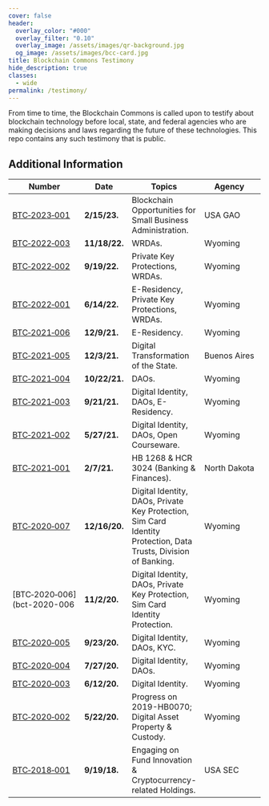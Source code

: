 ```yaml
---
cover: false
header:
  overlay_color: "#000"
  overlay_filter: "0.10"
  overlay_image: /assets/images/qr-background.jpg
  og_image: /assets/images/bcc-card.jpg
title: Blockchain Commons Testimony
hide_description: true
classes:
  - wide
permalink: /testimony/
---
```


From time to time, the Blockchain Commons is called upon to testify about blockchain technology before local, state, and federal agencies who are making decisions and laws regarding the future of these technologies. This repo contains any such testimony that is public.

## Additional Information

| Number                    | Date | Topics         | Agency | Testimony                                                  | 
|---------------------------|---------------|----|----|----------------------------------------------|
| [BTC&#8209;2023&#8209;001](bct-2023-001) | **2/15/23.** | Blockchain Opportunities for Small Business Administration. | USA&nbsp;GAO | Christopher&nbsp;Allen |
| [BTC&#8209;2022&#8209;003](bct-2022-003) | **11/18/22.** | WRDAs. | Wyoming | Christopher&nbsp;Allen |
| [BTC&#8209;2022&#8209;002](bct-2022-002) | **9/19/22.** | Private Key Protections, WRDAs. | Wyoming | Christopher&nbsp;Allen |
| [BTC&#8209;2022&#8209;001](bct-2022-001) | **6/14/22.** | E-Residency, Private Key Protections, WRDAs. | Wyoming | Christopher&nbsp;Allen |
| [BTC&#8209;2021&#8209;006](bct-2021-006) | **12/9/21.** | E-Residency. | Wyoming | Christopher&nbsp;Allen |
| [BTC&#8209;2021&#8209;005](bct-2021-005) | **12/3/21.** | Digital Transformation of the State. | Buenos&nbsp;Aires | Christopher&nbsp;Allen |
| [BTC&#8209;2021&#8209;004](bct-2021-004) | **10/22/21.** | DAOs. | Wyoming | Christopher&nbsp;Allen |
| [BTC&#8209;2021&#8209;003](bct-2021-003) | **9/21/21.** | Digital Identity, DAOs, E-Residency. | Wyoming | Christopher&nbsp;Allen |
| [BTC&#8209;2021&#8209;002](bct-2021-002) | **5/27/21.** | Digital Identity, DAOs, Open Courseware. | Wyoming | Christopher&nbsp;Allen |
| [BTC&#8209;2021&#8209;001](bct-2021-001) | **2/7/21.** | HB 1268 & HCR 3024 (Banking & Finances). | North&nbsp;Dakota | Christopher&nbsp;Allen |
| [BTC&#8209;2020&#8209;007](bct-2020-007) | **12/16/20.** | Digital Identity, DAOs, Private Key Protection, Sim Card Identity Protection, Data Trusts, Division of Banking. | Wyoming | Christopher&nbsp;Allen |
| [BTC&#8209;2020&#8209;006](bct-2020-006 | **11/2/20.** | Digital Identity, DAOs, Private Key Protection, Sim Card Identity Protection. | Wyoming | Christopher&nbsp;Allen |
| [BTC&#8209;2020&#8209;005](bct-2020-005) | **9/23/20.** | Digital Identity, DAOs, KYC. | Wyoming | Christopher&nbsp;Allen |
| [BTC&#8209;2020&#8209;004](bct-2020-004) | **7/27/20.** | Digital Identity, DAOs. | Wyoming | Christopher&nbsp;Allen |
| [BTC&#8209;2020&#8209;003](bct-2020-003) | **6/12/20.** | Digital Identity. | Wyoming | Christopher&nbsp;Allen |
| [BTC&#8209;2020&#8209;002](bct-2020-002) | **5/22/20.** | Progress on 2019-HB0070; Digital Asset Property & Custody. | Wyoming | Christopher&nbsp;Allen |
| [BTC&#8209;2018&#8209;001](bct-2018-001) | **9/19/18.** | Engaging on Fund Innovation & Cryptocurrency-related Holdings. | USA SEC | Christopher&nbsp;Allen |


